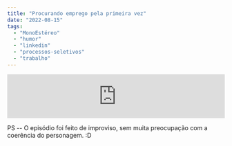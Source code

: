 ```yaml
---
title: "Procurando emprego pela primeira vez"
date: "2022-08-15"
tags: 
  - "MonoEstéreo"
  - "humor"
  - "linkedin"
  - "processos-seletivos"
  - "trabalho"
---
```


<iframe src="https://anchor.fm/monoestereo/embed/episodes/Procurando-emprego-pela-primeira-vez-e1mgpnf" height="102px" width="100%" frameborder="0" scrolling="no"></iframe>

PS -- O episódio foi feito de improviso, sem muita preocupação com a coerência do personagem. :D
